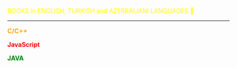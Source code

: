 <p style = "color: yellow;">BOOKS in ENGLISH, TURKISH and AZERBAIJANI LANGUAGES 🎁

---
<p style = "color: orange;"> <b> C/C++ <b> <br>
<p style = "color: red;"> <b> JavaScript <b> <br>
<p style = "color: green;"> <b> JAVA <b> <br>

